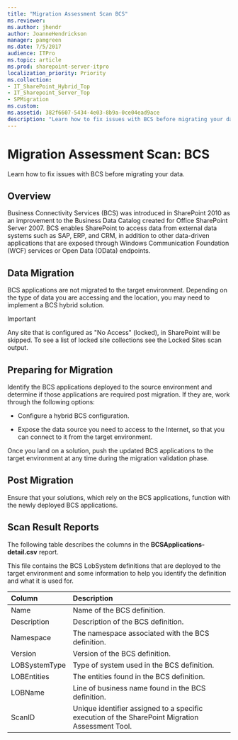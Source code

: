 ```yaml
---
title: "Migration Assessment Scan BCS"
ms.reviewer: 
ms.author: jhendr
author: JoanneHendrickson
manager: pamgreen
ms.date: 7/5/2017
audience: ITPro
ms.topic: article
ms.prod: sharepoint-server-itpro
localization_priority: Priority
ms.collection:
- IT_SharePoint_Hybrid_Top
- IT_Sharepoint_Server_Top
- SPMigration
ms.custom:
ms.assetid: 382f6607-5434-4e03-8b9a-0ce04ead9ace
description: "Learn how to fix issues with BCS before migrating your data."
---
```


# Migration Assessment Scan: BCS

Learn how to fix issues with BCS before migrating your data.
  
## Overview

Business Connectivity Services (BCS) was introduced in SharePoint 2010 as an improvement to the Business Data Catalog created for Office SharePoint Server 2007. BCS enables SharePoint to access data from external data systems such as SAP, ERP, and CRM, in addition to other data-driven applications that are exposed through Windows Communication Foundation (WCF) services or Open Data (OData) endpoints.
  
## Data Migration

BCS applications are not migrated to the target environment. Depending on the type of data you are accessing and the location, you may need to implement a BCS hybrid solution.
  
> [!IMPORTANT]
> Any site that is configured as "No Access" (locked), in SharePoint will be skipped. To see a list of locked site collections see the Locked Sites scan output. 
  
## Preparing for Migration

Identify the BCS applications deployed to the source environment and determine if those applications are required post migration. If they are, work through the following options:
  
- Configure a hybrid BCS configuration.
    
- Expose the data source you need to access to the Internet, so that you can connect to it from the target environment.
    
Once you land on a solution, push the updated BCS applications to the target environment at any time during the migration validation phase.
  
## Post Migration

Ensure that your solutions, which rely on the BCS applications, function with the newly deployed BCS applications.
  
## Scan Result Reports

The following table describes the columns in the **BCSApplications-detail.csv** report. 
  
This file contains the BCS LobSystem definitions that are deployed to the target environment and some information to help you identify the definition and what it is used for.
  
|**Column**|**Description**|
|:-----|:-----|
|Name  <br/> |Name of the BCS definition.  <br/> |
|Description  <br/> |Description of the BCS definition.  <br/> |
|Namespace  <br/> |The namespace associated with the BCS definition.  <br/> |
|Version  <br/> |Version of the BCS definition.  <br/> |
|LOBSystemType  <br/> |Type of system used in the BCS definition.  <br/> |
|LOBEntities  <br/> |The entities found in the BCS definition.  <br/> |
|LOBName  <br/> |Line of business name found in the BCS definition.  <br/> |
|ScanID  <br/> |Unique identifier assigned to a specific execution of the SharePoint Migration Assessment Tool.  <br/> |
   


